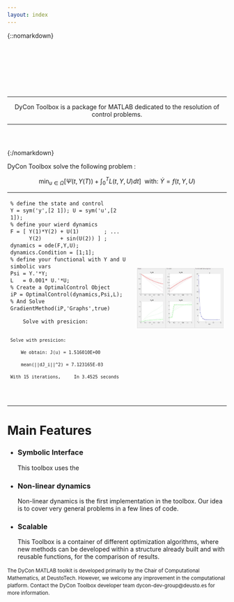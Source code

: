 ```yaml
---
layout: index
---
```


{::nomarkdown}

<header class="intro-header">
<div class="container">
    <div class="col-md-10 col-md-offset-1">
        <div class="site-heading">
            <img style="padding-top: 100px;"src="{{site.url}}/{{site.baseurl}}/assets/logo_DyConToolbox_v001.png" width="40%" alt="" srcset="">
            <hr class="small">
            <span class="subheading">
              DyCon Toolbox is a package for MATLAB dedicated to the resolution of control problems.
            </span>
            <hr>
        </div>
    </div>
</div>
</header>

{:/nomarkdown}

      
  DyCon Toolbox solve the following problem :

  $$\min_{u \in \Omega} [ \Psi(t,Y(T)) + \int_0^T L(t,Y,U) dt ]
  \ \text{     with: }
    \dot{Y} = f(t,Y,U)$$


<table align="center" width="50%">
                    <tbody><tr>
                        <td>    


<div class="language-matlab highlighter-rouge"><div class="highlight"><pre class="highlight"><code><span class="c1">% define the state and control</span>
<span class="n">Y</span> <span class="o">=</span> <span class="n">sym</span><span class="p">(</span><span class="s1">'y'</span><span class="p">,[</span><span class="mi">2</span> <span class="mi">1</span><span class="p">]);</span> <span class="n">U</span> <span class="o">=</span> <span class="n">sym</span><span class="p">(</span><span class="s1">'u'</span><span class="p">,[</span><span class="mi">2</span> <span class="mi">1</span><span class="p">]);</span>
<span class="c1">% define your wierd dynamics</span>
<span class="n">F</span> <span class="o">=</span> <span class="p">[</span> <span class="n">Y</span><span class="p">(</span><span class="mi">1</span><span class="p">)</span><span class="o">*</span><span class="n">Y</span><span class="p">(</span><span class="mi">2</span><span class="p">)</span> <span class="o">+</span> <span class="n">U</span><span class="p">(</span><span class="mi">1</span><span class="p">)</span>        <span class="p">;</span> <span class="k">...</span>
      <span class="n">Y</span><span class="p">(</span><span class="mi">2</span><span class="p">)</span>      <span class="o">+</span> <span class="nb">sin</span><span class="p">(</span><span class="n">U</span><span class="p">(</span><span class="mi">2</span><span class="p">))</span> <span class="p">]</span> <span class="p">;</span>
<span class="n">dynamics</span> <span class="o">=</span> <span class="n">ode</span><span class="p">(</span><span class="n">F</span><span class="p">,</span><span class="n">Y</span><span class="p">,</span><span class="n">U</span><span class="p">);</span>
<span class="n">dynamics</span><span class="o">.</span><span class="n">Condition</span> <span class="o">=</span> <span class="p">[</span><span class="mi">1</span><span class="p">;</span><span class="mi">1</span><span class="p">];</span>
<span class="c1">% define your functional with Y and U simbolic vars </span>
<span class="n">Psi</span> <span class="o">=</span> <span class="n">Y</span><span class="o">.'*</span><span class="n">Y</span><span class="p">;</span> 
<span class="n">L</span>   <span class="o">=</span> <span class="mf">0.001</span><span class="o">*</span> <span class="n">U</span><span class="o">.'*</span><span class="n">U</span><span class="p">;</span>
<span class="c1">% Create a OptimalControl Object </span>
<span class="n">iP</span> <span class="o">=</span> <span class="n">OptimalControl</span><span class="p">(</span><span class="n">dynamics</span><span class="p">,</span><span class="n">Psi</span><span class="p">,</span><span class="n">L</span><span class="p">);</span>
<span class="c1">% And Solve </span>
<span class="n">GradientMethod</span><span class="p">(</span><span class="n">iP</span><span class="p">,</span><span class="s1">'Graphs'</span><span class="p">,</span><span class="nb">true</span><span class="p">)</span>
</code></pre></div></div>

<div class="highlighter-rouge"><div class="highlight"><pre class="highlight"><code>    Solve with presicion: 

    Solve with presicion: 

        We obtain: J(u) = 1.516010E+00

        mean(||dJ_i||^2) = 7.123165E-03

    With 15 iterations,     In 3.4525 seconds

</code></pre></div></div>

  </td>
  <td><img src="assets/portada.jpg" width="600" alt=""></td>

</tr>
</tbody></table>


<h1>Main Features</h1>
<ul>
  <li>
    <h3>Symbolic Interface</h3> 
    This toolbox uses the
  </li>
  <li>
    <h3>Non-linear dynamics</h3>
      Non-linear dynamics is the first implementation in the toolbox. Our idea is to cover very general problems in a few lines of code.
      <!-- <p><a href="{{site.url}}{{site.baseurl}}/tutorial/tp02/T0008">see more...</a></p>  -->

  </li>
  <li>
    <h3>Scalable</h3>
      This Toolbox is a container of different optimization algorithms, where new methods can be developed within a structure already built and with reusable functions, for the comparison of results.
  </li>

</ul>
<p class="index-p">
  </p>

<p class="index-p">
    <small>The DyCon MATLAB toolkit is developed primarily by the Chair of Computational Mathematics, at DeustoTech. However, we welcome any improvement in the computational platform. Contact the DyCon Toolbox developer team dycon-dev-group@deusto.es for more information.</small>  
  </p>

